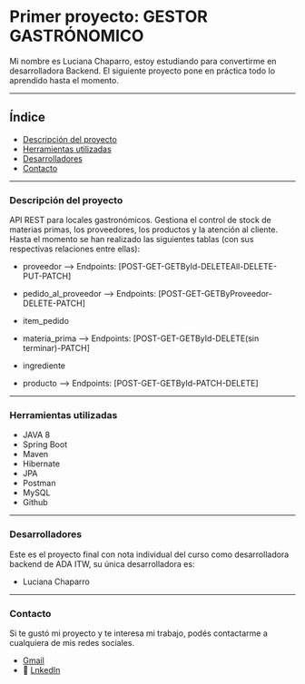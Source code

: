 # Primer proyecto: GESTOR GASTRÓNOMICO

Mi nombre es Luciana Chaparro, estoy estudiando para convertirme en desarrolladora Backend. El siguiente proyecto pone en práctica todo lo aprendido hasta el momento.
***

## Índice

- [Descripción del proyecto](#Descripción-del-proyecto)
- [Herramientas utilizadas](#Herramientas-utilizadas)
- [Desarrolladores](#desarrolladores)
- [Contacto](#contacto)

***

### Descripción del proyecto

API REST para locales gastronómicos. Gestiona el control de stock de materias primas, los proveedores, los productos y la atención al cliente.
Hasta el momento se han realizado las siguientes tablas (con sus respectivas relaciones entre ellas):

  - proveedor --> Endpoints: [POST-GET-GETById-DELETEAll-DELETE-PUT-PATCH]
  - pedido_al_proveedor --> Endpoints: [POST-GET-GETByProveedor-DELETE-PATCH]
  - item_pedido

  - materia_prima --> Endpoints: [POST-GET-GETById-DELETE(sin terminar)-PATCH]
  - ingrediente
  - producto --> Endpoints: [POST-GET-GETById-PATCH-DELETE]
***

### Herramientas utilizadas

- JAVA 8
- Spring Boot
- Maven
- Hibernate
- JPA
- Postman
- MySQL
- Github
***

### Desarrolladores
Este es el proyecto final con nota individual del curso como desarrolladora backend de ADA ITW, su única desarrolladora es:
- Luciana Chaparro

***
### Contacto
Si te gustó mi proyecto y te interesa mi trabajo, podés contactarme a cualquiera de mis redes sociales.

- <a href="mailto:ch.luciana87@gmail.com" name="mail">Gmail</a>
- 🔗 <a href="http://linkedin.com/in/luciana-chaparro-39521221a" name="linkedin" >LnkedIn</a>
